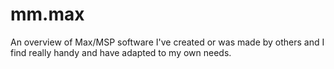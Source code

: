 # mm.max
An overview of Max/MSP software I've created or was made by others and I find really handy and have adapted to my own needs.
